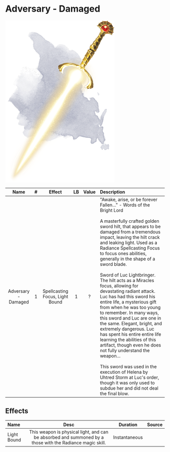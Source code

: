 # Adversary - Damaged

![Copyrighted Image](Adversary.png)

|        Name        | # |             Effect             | LB | Value | Description                                                                                                                                                                                                                                                                                                                                                                                                                                                                                                                                                                                                                                                                                                                                                                                                                                                                                                                                           |
| :-----------------: | :-: | :-----------------------------: | :-: | :---: | :---------------------------------------------------------------------------------------------------------------------------------------------------------------------------------------------------------------------------------------------------------------------------------------------------------------------------------------------------------------------------------------------------------------------------------------------------------------------------------------------------------------------------------------------------------------------------------------------------------------------------------------------------------------------------------------------------------------------------------------------------------------------------------------------------------------------------------------------------------------------------------------------------------------------------------------------------- |
| Adversary - Damaged | 1 | Spellcasting Focus, Light Bound | 1 |   ?   | "Awake, arise, or be forever Fallen…" - Words of the Bright Lord<br /><br />A masterfully crafted golden sword hilt, that appears to be damaged from a tremendous impact, leaving the hilt crack and leaking light. Used as a Radiance Spellcasting Focus to focus ones abilities, generally in the shape of a sword blade.<br /><br />Sword of Luc Lightbringer. The hilt acts as a Miracles focus, allowing for devastating radiant attack. Luc has had this sword his entire life, a mysterious gift from when he was too young to remember. In many ways, this sword and Luc are one in the same. Elegant, bright, and extremely dangerous. Luc has spent his entire entire life learning the abilities of this artifact, though even he does not fully understand the weapon…<br /><br />This sword was used in the execution of Helena by Uhtred Storm at Luc's order, though it was only used to subdue her and did not deal the final blow. |

## Effects

| Name        |                                                  Desc                                                  |   Duration   | Source |
| :---------- | :-------------------------------------------------------------------------------------------------------: | :-----------: | :----: |
| Light Bound | This weapon is physical light, and can be absorbed and summoned by a those with the Radiance magic skill. | Instantaneous |        |
